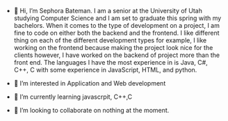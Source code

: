 - 👋 Hi, I’m Sephora Bateman. I am a senior at the University of Utah studying Computer Science and I am set to graduate this spring with my bachelors.  When it comes to the type of development on a project, I am fine to code on either both the backend and the frontend. I like different thing on each of the different development types for example, I like working on the frontend because making the project look nice for the clients however, I have worked on the backend of project more than the front end.  The languages I have the most experience in is Java, C#, C++, C with some experience in JavaScript, HTML, and python.   
 
- 👀 I’m interested in Application and Web development 
- 🌱 I’m currently learning javascrpit, C++,C
- 💞️ I’m looking to collaborate on nothing at the moment.

